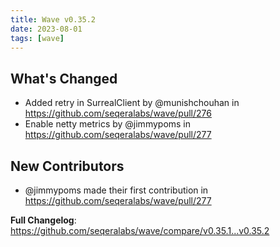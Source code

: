 ```yaml
---
title: Wave v0.35.2
date: 2023-08-01
tags: [wave]
---
```


## What's Changed
* Added retry in SurrealClient by @munishchouhan in https://github.com/seqeralabs/wave/pull/276
* Enable netty metrics by @jimmypoms in https://github.com/seqeralabs/wave/pull/277

## New Contributors
* @jimmypoms made their first contribution in https://github.com/seqeralabs/wave/pull/277

**Full Changelog**: https://github.com/seqeralabs/wave/compare/v0.35.1...v0.35.2
